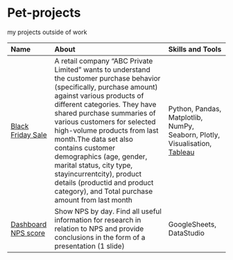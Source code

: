 # Pet-projects
my projects outside of  work

| Name | About| Skills and Tools |
| :-------------------- | :--------------------- |:---------------------------|
| [Black Friday Sale](https://github.com/NataliaZhulina/Pet-projects/blob/f7a037c22e14f175ed3da54e9c9e0480fa18c66b/black%20friday%20sales.ipynb)                          | A retail company “ABC Private Limited” wants to understand the customer purchase behavior (specifically, purchase amount) against various products of different categories. They have shared purchase summaries of various customers for selected high-volume products from last month.The data set also contains customer demographics (age, gender, marital status, city type, stayincurrentcity), product details (productid and product category), and Total purchase amount from last month | Python, Pandas, Matplotlib, NumPy, Seaborn, Plotly, Visualisation,  [Tableau](https://public.tableau.com/views/blackfidaysales/Dashboard1?:language=en-US&publish=yes&:display_count=n&:origin=viz_share_link) |
| [Dashboard NPS score](https://github.com/NataliaZhulina/Pet-projects/blob/d028f2f6fbff04f3a8c89e126e5187c84be52d34/Dashboard%20NPS%20score(DataStudio).pdf)                          | Show NPS by day. Find all useful information for research in relation to NPS and provide conclusions in the form of a presentation (1 slide)  | GoogleSheets, DataStudio |
